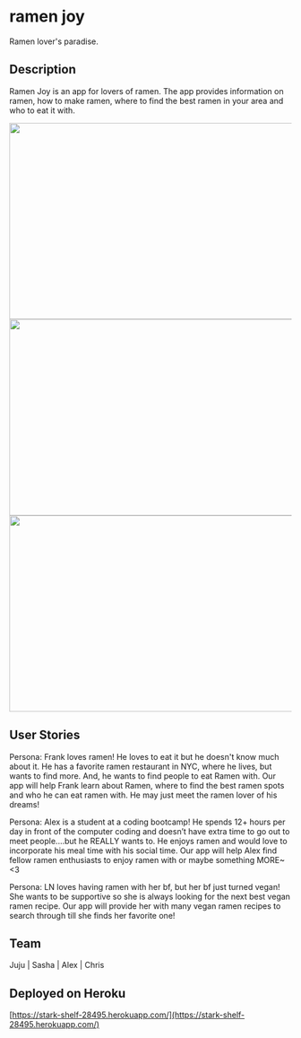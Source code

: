 # ramen joy
Ramen lover's paradise.

## Description

Ramen Joy is an app for lovers of ramen. The app provides information on ramen, how to make ramen, where to find the best ramen in your area and who to eat it with.

<img src="images/ramenjoy.png" width="600" height="350">

<img src="images/ramenjoyrestaurants.png" width="600" height="350">

<img src="images/ramenjoyvideos.png" width="600" height="350">


## User Stories

Persona: Frank loves ramen! He loves to eat it but he doesn't know much about it. He has a favorite ramen restaurant in NYC, where he lives, but wants to find more. And, he wants to find people to eat Ramen with. Our app will help Frank learn about Ramen, where to find the best ramen spots and who he can eat ramen with. He may just meet the ramen lover of his dreams!

Persona: Alex is a student at a coding bootcamp! He spends 12+ hours per day in front of the computer coding and doesn’t have extra time to go out to meet people....but he REALLY wants to. He enjoys ramen and would love to incorporate his meal time with his social time. Our app will help Alex find fellow ramen enthusiasts to enjoy ramen with or maybe something MORE~ <3

Persona: LN loves having ramen with her bf, but her bf just turned vegan! She wants to be supportive so she is always looking for the next best vegan ramen recipe. Our app will provide her with many vegan ramen recipes to search through till she finds her favorite one!

## Team

Juju  |  Sasha  |  Alex  | Chris

## Deployed on Heroku

[https://stark-shelf-28495.herokuapp.com/](https://stark-shelf-28495.herokuapp.com/)

